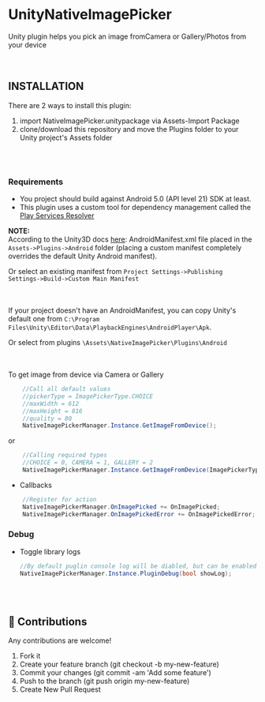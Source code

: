 # UnityNativeImagePicker
Unity plugin helps you pick an image fromCamera or Gallery/Photos from your device
<br><br><br>

## INSTALLATION
There are 2 ways to install this plugin:

1. import NativeImagePicker.unitypackage via Assets-Import Package
2. clone/download this repository and move the Plugins folder to your Unity project's Assets folder
   
<br><br>

### Requirements
* You project should build against Android 5.0 (API level 21) SDK at least.
* This plugin uses a custom tool for dependency management called the [Play Services Resolver](https://github.com/googlesamples/unity-jar-resolver)


**NOTE:** <br>
According to the Unity3D docs [here](https://docs.unity3d.com/Manual/PluginsForAndroid.html?_ga=2.55742827.1931527617.1606199410-1875972592.1543254704):
AndroidManifest.xml file placed in the `Assets->Plugins->Android` folder (placing a custom manifest completely overrides the default Unity Android manifest). 

Or select an existing manifest from `Project Settings->Publishing Settings->Build->Custom Main Manifest`
<br><br><br>

If your project doesn't have an AndroidManifest, you can copy Unity's default one from `C:\Program Files\Unity\Editor\Data\PlaybackEngines\AndroidPlayer\Apk`. 

Or select from plugins `\Assets\NativeImagePicker\Plugins\Android`
<br><br><br>

To get image from device via Camera or Gallery

```C#	
  	//Call all default values
	//pickerType = ImagePickerType.CHOICE
	//maxWidth = 612
	//maxHeight = 816
	//quality = 80
	NativeImagePickerManager.Instance.GetImageFromDevice();
```
or 
```C#	
  	//Calling required types
	//CHOICE = 0, CAMERA = 1, GALLERY = 2
	NativeImagePickerManager.Instance.GetImageFromDevice(ImagePickerType pickerType = ImagePickerType.CHOICE, int maxWidth = 612, int maxHeight = 816, int quality = 80);
```
-	Callbacks
```C#
	//Register for action	
	NativeImagePickerManager.OnImagePicked += OnImagePicked;
	NativeImagePickerManager.OnImagePickedError += OnImagePickedError;
```


### Debug
-	Toggle library logs
	```C#
	//By default puglin console log will be diabled, but can be enabled
	NativeImagePickerManager.Instance.PluginDebug(bool showLog);
	```
<br><br>

## :open_hands: Contributions
Any contributions are welcome!

1. Fork it
2. Create your feature branch (git checkout -b my-new-feature)
3. Commit your changes (git commit -am 'Add some feature')
4. Push to the branch (git push origin my-new-feature)
5. Create New Pull Request

<br><br>
